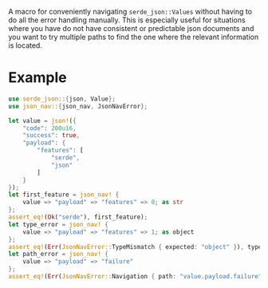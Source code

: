 A macro for conveniently navigating `serde_json::Values` without having
to do all the error handling manually. This is especially useful
for situations where you have do not have consistent or predictable json documents
and you want to try multiple paths to find the one where the relevant information
is located.

# Example
```rust
use serde_json::{json, Value};
use json_nav::{json_nav, JsonNavError};

let value = json!({
    "code": 200u16,
    "success": true,
    "payload": {
        "features": [
            "serde",
            "json"
        ]
    }
});
let first_feature = json_nav! {
    value => "payload" => "features" => 0; as str
};
assert_eq!(Ok("serde"), first_feature);
let type_error = json_nav! {
    value => "payload" => "features" => 1; as object
};
assert_eq!(Err(JsonNavError::TypeMismatch { expected: "object" }), type_error);
let path_error = json_nav! {
    value => "payload" => "failure"
};
assert_eq!(Err(JsonNavError::Navigation { path: "value.payload.failure" }), path_error);
```
